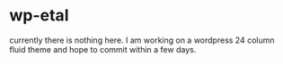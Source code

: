 wp-etal
=======
currently there is nothing here. I am working on a wordpress 24 column fluid theme and hope to commit within a few days.
